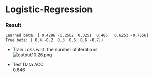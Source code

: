 Logistic-Regression
=======================

### Result
```
Learned beta: [ 0.4286 -0.2562  0.3251  0.485   0.6253 -0.7556] 
True beta: [ 0.4 -0.2  0.3  0.5  0.6 -0.7])
```
- Train Loss w.r.t. the number of iterations       
![output10.26.png](https://www.dropbox.com/scl/fi/vtn5hl9c4d1m8nhmn34ra/output10.26.png?rlkey=wh2qhkivadol656g9nbcw2fdm&dl=0&raw=1)

- Test Data ACC       
0.846
